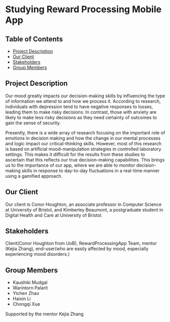 # Studying Reward Processing Mobile App

## Table of Contents
- [Project Description](#project-description)
- [Our Client](#our-client)
- [Stakeholders](#Stakeholders)
- [Group Members](#group-members)

## Project Description
Our mood greatly impacts our decision-making skills by influencing the type of information we attend to and how we process it. According to research, individuals with depression tend to have negative responses to losses, leading them to make risky decisions. In contrast, those with anxiety are likely to make less risky decisions as they need certainty of outcomes to gain the sense of security.

Presently, there is a wide array of research focusing on the important role of emotions in decision making and how the change in our mental processes and logic impact our critical-thinking skills. However, most of this research is based on artificial mood-manipulation strategies in controlled laboratory settings. This makes it difficult for the results from these studies to ascertain that this reflects our true decision-making capabilities. This brings us to the importance of our app, where we are able to monitor decision-making skills in response to day-to-day fluctuations in a real-time manner using a gamified approach.

## Our Client
Our client is Conor Houghton, an associate professor in Computer Science at University of Bristol, and Kimberley Beaumont, a postgraduate student in Digital Health and Care at University of Bristol.

## Stakeholders
Client(Conor Houghton from UoB), RewardProcessingApp Team, mentor (Kejia Zhang), end-user(who are easily affected by mood, especially experiencing mood disorders.)

## Group Members
- Kaushiki Mudgal
- Warintorn Palarit
- Yichen Zhao
- Haixin Li
- Chongqi Xue

Supported by the mentor Kejia Zhang
